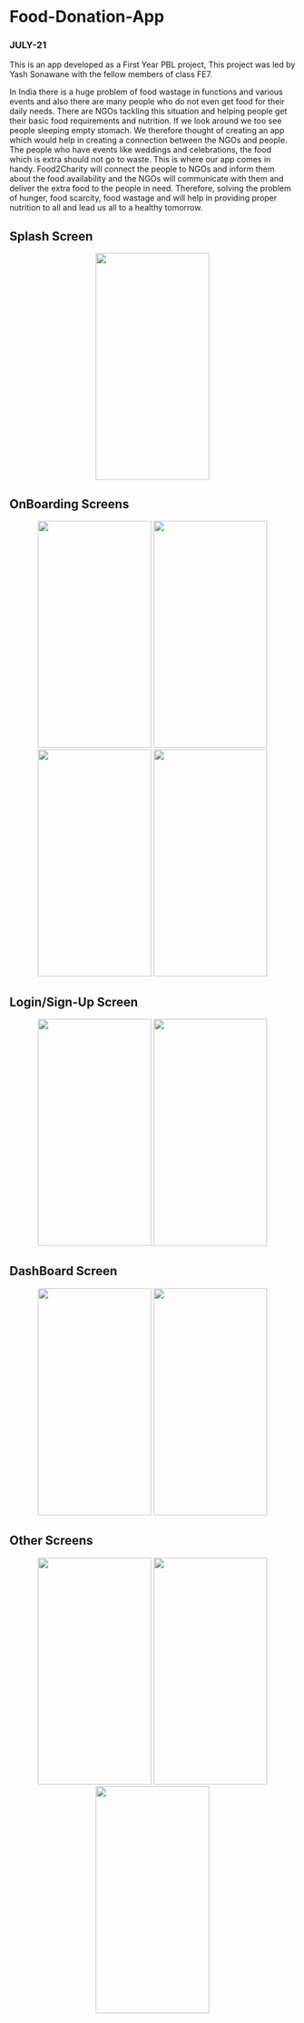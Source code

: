 # Food-Donation-App 
### JULY-21 
This is an app developed as a First Year PBL project, This project was led by Yash Sonawane with the fellow members of class FE7.

  In India there is a huge problem of food wastage in functions and various 
events and also there are many people who do not even get food for their 
daily needs. There are NGOs tackling this situation and helping people
get their basic food requirements and nutrition. If we look around we too 
see people sleeping empty stomach. We therefore thought of creating an 
app which would help in creating a connection between the NGOs and 
people. The people who have events like weddings and celebrations, the 
food which is extra should not go to waste. This is where our app comes 
in handy. Food2Charity will connect the people to NGOs and inform 
them about the food availability and the NGOs will communicate with 
them and deliver the extra food to the people in need. Therefore, solving 
the problem of hunger, food scarcity, food wastage and will help in 
providing proper nutrition to all and lead us all to a healthy tomorrow.


## Splash Screen
<p align="center">
<img src="https://user-images.githubusercontent.com/76784857/129476025-19f0c54f-95ff-41fa-9a4f-ecfa6d64eed0.jpg" width="200" height="400">
</p>

## OnBoarding Screens
<p align="center">
<img src="https://user-images.githubusercontent.com/76784857/129476075-9d55548f-7fde-491d-9102-24831fa4be7b.jpg" width="200" height="400">
<img src="https://user-images.githubusercontent.com/76784857/129476077-7d606cfc-e66a-433d-a5f1-c74b99d6f42b.jpg" width="200" height="400">
<img src="https://user-images.githubusercontent.com/76784857/129476078-8588c731-4ebd-4ffe-a11a-1f4b34fd5679.jpg" width="200" height="400">
<img src="https://user-images.githubusercontent.com/76784857/129476073-f706c7f6-59d2-4dab-be53-7afbec9d97de.jpg" width="200" height="400">
 </p>
 
 ## Login/Sign-Up Screen
 <p align="center">
<img src="https://user-images.githubusercontent.com/76784857/129476216-6edcdd3f-8f4d-4d76-a86e-07b908413023.jpg" width="200" height="400">
<img src="https://user-images.githubusercontent.com/76784857/129476214-59689619-f5e3-4f44-a099-e853f611437b.jpg" width="200" height="400">
 </p>
 
 ## DashBoard Screen
  <p align="center">
<img src="https://user-images.githubusercontent.com/76784857/129476245-4169330e-2088-444f-ba8f-d0b2c5c67dbe.jpg" width="200" height="400">
<img src="https://user-images.githubusercontent.com/76784857/129476265-2f0933b3-d6c7-4741-af70-ec6223fec198.jpg" width="200" height="400">
 </p>
 
 ## Other Screens
 <p align="center">
<img src="https://user-images.githubusercontent.com/76784857/129476312-af7219d4-d436-443d-bbf9-cee035ef74b9.jpg" width="200" height="400">
<img src="https://user-images.githubusercontent.com/76784857/129476315-44b4fcff-57e6-4949-9ef0-0cec749ae251.jpg" width="200" height="400">
  <img src="https://user-images.githubusercontent.com/76784857/129476307-34840ab6-45fd-4096-83e6-3214fb13f8e6.jpg" width="200" height="400">
 </p>


